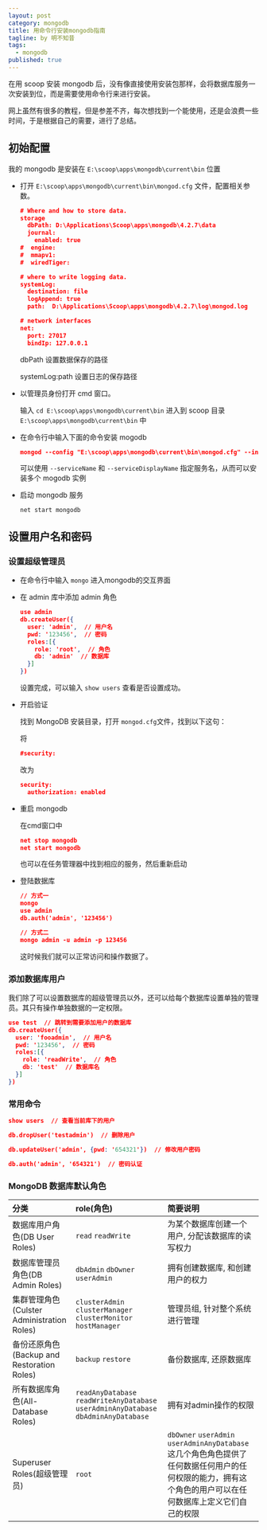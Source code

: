```yaml
---
layout: post
category: mongodb
title: 用命令行安装mongodb指南
tagline: by 明不知昔
tags: 
  - mongodb
published: true
---
```


在用 scoop 安装 mongodb 后，没有像直接使用安装包那样，会将数据库服务一次安装到位，而是需要使用命令行来进行安装。

网上虽然有很多的教程，但是参差不齐，每次想找到一个能使用，还是会浪费一些时间，于是根据自己的需要，进行了总结。

<!--more-->

## 初始配置

我的 mongodb 是安装在 `E:\scoop\apps\mongodb\current\bin` 位置

- 打开 `E:\scoop\apps\mongodb\current\bin\mongod.cfg` 文件，配置相关参数。
  
  ```json
  # Where and how to store data.
  storage
    dbPath: D:\Applications\Scoop\apps\mongodb\4.2.7\data
    journal:
      enabled: true
  #  engine:
  #  mmapv1:
  #  wiredTiger:
  
  # where to write logging data.
  systemLog:
    destination: file
    logAppend: true
    path:  D:\Applications\Scoop\apps\mongodb\4.2.7\log\mongod.log
  
  # network interfaces
  net:
    port: 27017
    bindIp: 127.0.0.1
  ```
  
  dbPath 设置数据保存的路径
  
  systemLog:path 设置日志的保存路径

- 以管理员身份打开 cmd 窗口。
  
  输入 `cd E:\scoop\apps\mongodb\current\bin` 进入到 scoop 目录 `E:\scoop\apps\mongodb\current\bin` 中

- 在命令行中输入下面的命令安装 mogodb
  
  ```json
  mongod --config "E:\scoop\apps\mongodb\current\bin\mongod.cfg" --install
  ```
  
  可以使用 `--serviceName` 和 `--serviceDisplayName` 指定服务名，从而可以安装多个 mogodb 实例

- 启动 mongodb 服务
  
  `net start mongodb`

## 设置用户名和密码

### 设置超级管理员

- 在命令行中输入 `mongo` 进入mongodb的交互界面

- 在 admin 库中添加 admin 角色
  
  ```json
  use admin  
  db.createUser({
    user: 'admin',  // 用户名
    pwd: '123456',  // 密码
    roles:[{
      role: 'root',  // 角色
      db: 'admin'  // 数据库
    }]
  })
  ```
  
  设置完成，可以输入 `show users` 查看是否设置成功。
  
- 开启验证
  
  找到 MongoDB 安装目录，打开 `mongod.cfg`文件，找到以下这句：
  
  将
  
  ```json
  #security:
  ```
  
  改为
  
  ```json
  security:
    authorization: enabled
  ```

- 重启 mongodb
  
  在cmd窗口中
  
  ```json
  net stop mongodb
  net start mongodb
  ```
  
  也可以在任务管理器中找到相应的服务，然后重新启动

- 登陆数据库
  
  ```json
  // 方式一
  mongo
  use admin
  db.auth('admin', '123456')
  
  // 方式二
  mongo admin -u admin -p 123456
  ```
  
  这时候我们就可以正常访问和操作数据了。

### 添加数据库用户

我们除了可以设置数据库的超级管理员以外，还可以给每个数据库设置单独的管理员。其只有操作单独数据的一定权限。

```json
use test  // 跳转到需要添加用户的数据库
db.createUser({
  user: 'fooadmin',  // 用户名
  pwd: '123456',  // 密码
  roles:[{
    role: 'readWrite',  // 角色
    db: 'test'  // 数据库名
  }]
})
```

### 常用命令

```json
show users  // 查看当前库下的用户

db.dropUser('testadmin')  // 删除用户

db.updateUser('admin', {pwd: '654321'})  // 修改用户密码

db.auth('admin', '654321')  // 密码认证
```

### MongoDB 数据库默认角色

| 分类| role(角色)| 简要说明|
| :--- | :---| :---|
| 数据库用户角色(DB User Roles)| `read` `readWrite`| 为某个数据库创建一个用户, 分配该数据库的读写权力|
| 数据库管理员角色(DB Admin Roles)|`dbAdmin` `dbOwner` `userAdmin`| 拥有创建数据库, 和创建用户的权力|
| 集群管理角色(Culster Administration Roles) | `clusterAdmin` `clusterManager` `clusterMonitor` `hostManager`| 管理员组, 针对整个系统进行管理|
| 备份还原角色(Backup and Restoration Roles) |`backup` `restore` | 备份数据库, 还原数据库|
| 所有数据库角色(All-Database Roles) | `readAnyDatabase` `readWriteAnyDatabase` `userAdminAnyDatabase` `dbAdminAnyDatabase`| 拥有对admin操作的权限                                        |
| Superuser Roles(超级管理员) | `root` | `dbOwner` `userAdmin` `userAdminAnyDatabase`这几个角色角色提供了任何数据任何用户的任何权限的能力，拥有这个角色的用户可以在任何数据库上定义它们自己的权限 |
